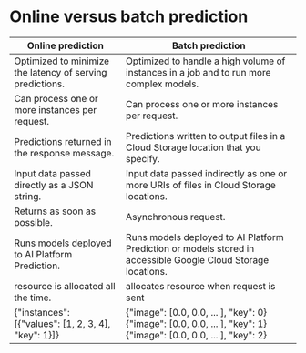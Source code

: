 # Online versus batch prediction

| Online prediction	  | Batch prediction |
| ------------- | ------------- |
| Optimized to minimize the latency of serving predictions.  | Optimized to handle a high volume of instances in a job and to run more complex models.|
| Can process one or more instances per request.  | Can process one or more instances per request. |
| Predictions returned in the response message.	 | Predictions written to output files in a Cloud Storage location that you specify. |
| Input data passed directly as a JSON string. | Input data passed indirectly as one or more URIs of files in Cloud Storage locations. |
| Returns as soon as possible. | Asynchronous request. |
| Runs models deployed to AI Platform Prediction.| Runs models deployed to AI Platform Prediction or models stored in accessible Google Cloud Storage locations. |
| resource is allocated all the time.| allocates resource when request is sent |
| {"instances": [{"values": [1, 2, 3, 4], "key": 1}]} |  {"image": [0.0, 0.0, ... ], "key": 0} </br> {"image": [0.0, 0.0, ... ], "key": 1} </br>  {"image": [0.0, 0.0, ... ], "key": 2}|
